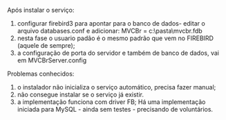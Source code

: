 

Após instalar o serviço:
1. configurar firebird3 para apontar para o banco de dados-
   editar o arquivo databases.conf e adicionar:
          MVCBr = c:\pasta\mvcbr.fdb
2. nesta fase o usuario padão é o mesmo padrão que vem no FIREBIRD (aquele de sempre);
3. a configuração de porta do servidor e também de banco de dados, vai em  MVCBrServer.config 


Problemas conhecidos:
1. o instalador não inicializa o serviço automático, precisa fazer manual;
2. não consegue instalar se o serviço já existir.
3. a implementação funciona com driver FB; Há uma implementação iniciada para MySQL - ainda sem testes - precisando de voluntários.


